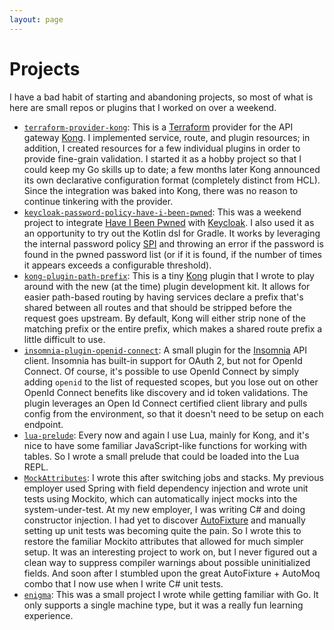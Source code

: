 ```yaml
---
layout: page
---
```


# Projects

I have a bad habit of starting and abandoning projects, so most of what is here are small repos or plugins that I worked on over a weekend.
 
 - [`terraform-provider-kong`](https://github.com/alexashley/terraform-provider-kong): This is a [Terraform](https://www.terraform.io/) provider for the API gateway [Kong](https://konghq.com). 
 I implemented service, route, and plugin resources; in addition, I created resources for a few individual plugins in order to provide fine-grain validation. 
 I started it as a hobby project so that I could keep my Go skills up to date; a few months later Kong announced its own declarative configuration format (completely distinct from HCL). 
 Since the integration was baked into Kong, there was no reason to continue tinkering with the provider. 
 - [`keycloak-password-policy-have-i-been-pwned`](https://github.com/alexashley/keycloak-password-policy-have-i-been-pwned): This was a weekend project to integrate [Have I Been Pwned](https://haveibeenpwned.com/) with [Keycloak](https://www.keycloak.org/). 
 I also used it as an opportunity to try out the Kotlin dsl for Gradle. It works by leveraging the internal password policy [SPI](https://en.wikipedia.org/wiki/Service_provider_interface) and throwing an error if the password is found in the pwned password list (or if it is found, if the number of times it appears exceeds a configurable threshold).
 - [`kong-plugin-path-prefix`](https://github.com/alexashley/kong-plugin-path-prefix): This is a tiny [Kong](https://konghq.com) plugin that I wrote to play around with the new (at the time)  plugin development kit. It allows for easier path-based routing by having services declare a prefix that's shared between all routes and that should be stripped before the request goes upstream. 
 By default, Kong will either strip none of the matching prefix or the entire prefix, which makes a shared route prefix a little difficult to use.
 - [`insomnia-plugin-openid-connect`](https://github.com/alexashley/insomnia-plugin-openid-connect): A small plugin for the [Insomnia](https://insomnia.rest/) API client. Insomnia has built-in support for OAuth 2, but not for OpenId Connect. 
 Of course, it's possible to use OpenId Connect by simply adding `openid` to the list of requested scopes, but you lose out on other OpenId Connect benefits like discovery and id token validations. 
 The plugin leverages an Open Id Connect certified client library and pulls config from the environment, so that it doesn't need to be setup on each endpoint. 
 - [`lua-prelude`](https://github.com/alexashley/lua-prelude): Every now and again I use Lua, mainly for Kong, and it's nice to have some familiar JavaScript-like functions for working with tables. So I wrote a small prelude that could be loaded into the Lua REPL.
 - [`MockAttributes`](https://github.com/alexashley/MockAttributes): I wrote this after switching jobs and stacks. My previous employer used Spring with field dependency injection and wrote unit tests using Mockito, which can automatically inject mocks into the system-under-test. 
 At my new employer, I was writing C# and doing constructor injection. I had yet to discover [AutoFixture](https://github.com/AutoFixture/AutoFixture) and manually setting up unit tests was becoming quite the pain. 
 So I wrote this to restore the familiar Mockito attributes that allowed for much simpler setup. It was an interesting project to work on, but I never figured out a clean way to suppress compiler warnings about possible uninitialized fields. 
 And soon after I stumbled upon the great AutoFixture + AutoMoq combo that I now use when I write C# unit tests. 
 - [`enigma`](https://github.com/alexashley/enigma): This was a small project I wrote while getting familiar with Go. It only supports a single machine type, but it was a really fun learning experience. 